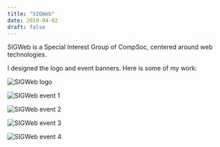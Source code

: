 ```yaml
---
title: "SIGWeb"
date: 2019-04-02
draft: false
---
```


SIGWeb is a Special Interest Group of CompSoc, centered around web technologies.

I designed the logo and event banners. Here is some of my work:

![SIGWeb logo](/sigweb/logo.png)

![SIGWeb event 1](/sigweb/event-1.png)

![SIGWeb event 2](/sigweb/event-2.png)

![SIGWeb event 3](/sigweb/event-3.png)

![SIGWeb event 4](/sigweb/event-4.png)